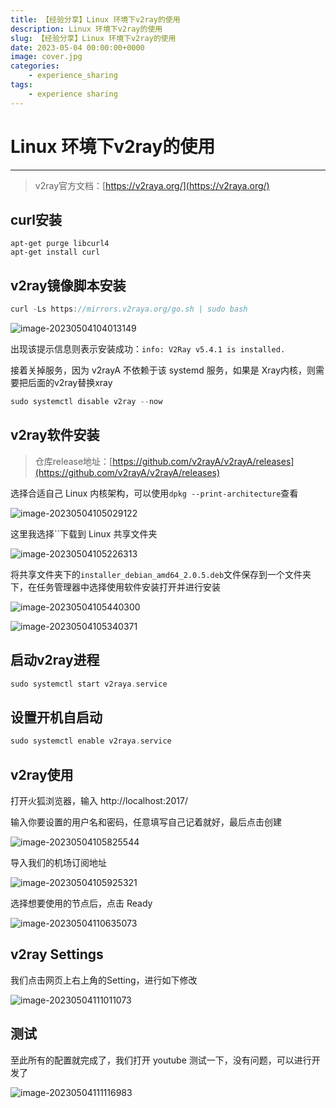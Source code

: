 ```yaml
---
title: 【经验分享】Linux 环境下v2ray的使用
description: Linux 环境下v2ray的使用
slug: 【经验分享】Linux 环境下v2ray的使用
date: 2023-05-04 00:00:00+0000
image: cover.jpg
categories:
    - experience_sharing
tags:
    - experience sharing
---
```




# Linux 环境下v2ray的使用

---

> v2ray官方文档：[https://v2raya.org/](https://v2raya.org/)

## curl安装

```
apt-get purge libcurl4
apt-get install curl
```



## v2ray镜像脚本安装

```c
curl -Ls https://mirrors.v2raya.org/go.sh | sudo bash
```

![image-20230504104013149](https://raw.githubusercontent.com/kurisaW/picbed/main/img2023/202305041040498.png)

出现该提示信息则表示安装成功：`info: V2Ray v5.4.1 is installed.`

接着关掉服务，因为 v2rayA 不依赖于该 systemd 服务，如果是 Xray内核，则需要把后面的v2ray替换xray

```c
sudo systemctl disable v2ray --now 
```

## v2ray软件安装

> 仓库release地址：[https://github.com/v2rayA/v2rayA/releases](https://github.com/v2rayA/v2rayA/releases)

选择合适自己 Linux 内核架构，可以使用`dpkg --print-architecture`查看

![image-20230504105029122](https://raw.githubusercontent.com/kurisaW/picbed/main/img2023/202305041050162.png)

这里我选择``下载到 Linux 共享文件夹

![image-20230504105226313](https://raw.githubusercontent.com/kurisaW/picbed/main/img2023/202305041052416.png)

将共享文件夹下的`installer_debian_amd64_2.0.5.deb`文件保存到一个文件夹下，在任务管理器中选择使用软件安装打开并进行安装

![image-20230504105440300](https://raw.githubusercontent.com/kurisaW/picbed/main/img2023/202305041054352.png)

![image-20230504105340371](https://raw.githubusercontent.com/kurisaW/picbed/main/img2023/202305041053522.png)

## 启动v2ray进程

```c
sudo systemctl start v2raya.service
```

## 设置开机自启动

```c
sudo systemctl enable v2raya.service
```

## v2ray使用

打开火狐浏览器，输入 http://localhost:2017/

输入你要设置的用户名和密码，任意填写自己记着就好，最后点击创建

![image-20230504105825544](https://raw.githubusercontent.com/kurisaW/picbed/main/img2023/202305041058629.png)

导入我们的机场订阅地址

![image-20230504105925321](https://raw.githubusercontent.com/kurisaW/picbed/main/img2023/202305041100916.png)

选择想要使用的节点后，点击 Ready 

![image-20230504110635073](https://raw.githubusercontent.com/kurisaW/picbed/main/img2023/202305041106172.png)

## v2ray Settings

我们点击网页上右上角的Setting，进行如下修改

![image-20230504111011073](https://raw.githubusercontent.com/kurisaW/picbed/main/img2023/202305041110129.png)

## 测试

至此所有的配置就完成了，我们打开 youtube 测试一下，没有问题，可以进行开发了

![image-20230504111116983](https://raw.githubusercontent.com/kurisaW/picbed/main/img2023/202305041111183.png)
